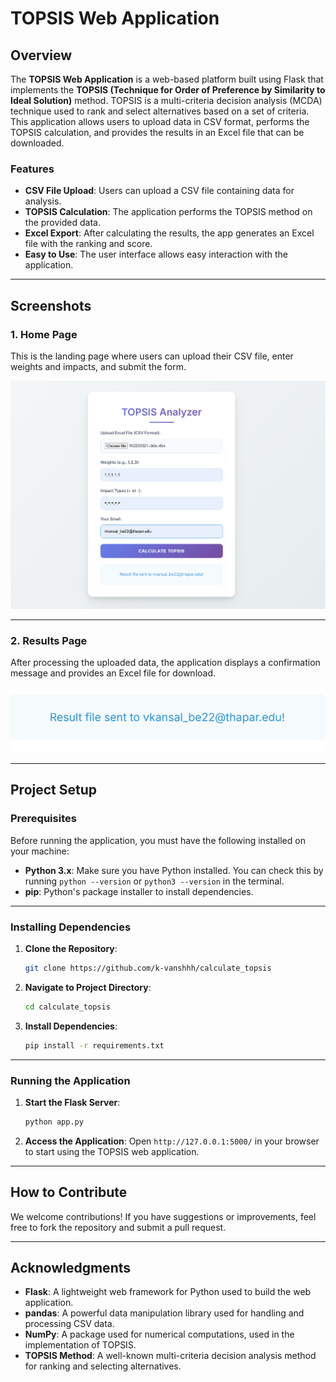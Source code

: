 

# TOPSIS Web Application

## Overview

The **TOPSIS Web Application** is a web-based platform built using Flask that implements the **TOPSIS (Technique for Order of Preference by Similarity to Ideal Solution)** method. TOPSIS is a multi-criteria decision analysis (MCDA) technique used to rank and select alternatives based on a set of criteria. This application allows users to upload data in CSV format, performs the TOPSIS calculation, and provides the results in an Excel file that can be downloaded.

### Features

- **CSV File Upload**: Users can upload a CSV file containing data for analysis.
- **TOPSIS Calculation**: The application performs the TOPSIS method on the provided data.
- **Excel Export**: After calculating the results, the app generates an Excel file with the ranking and score.
- **Easy to Use**: The user interface allows easy interaction with the application.

---

## Screenshots

### 1. **Home Page**
This is the landing page where users can upload their CSV file, enter weights and impacts, and submit the form.

![Home Page](/screenshots/image.png)

---

### 2. **Results Page**
After processing the uploaded data, the application displays a confirmation message and provides an Excel file for download.

![Results Page](/screenshots/2.png)

---

## Project Setup

### Prerequisites

Before running the application, you must have the following installed on your machine:

- **Python 3.x**: Make sure you have Python installed. You can check this by running `python --version` or `python3 --version` in the terminal.
- **pip**: Python's package installer to install dependencies.

---

### Installing Dependencies

1. **Clone the Repository**:
   ```bash
   git clone https://github.com/k-vanshhh/calculate_topsis
   ```

2. **Navigate to Project Directory**:
   ```bash
   cd calculate_topsis
   ```

3. **Install Dependencies**:
   ```bash
   pip install -r requirements.txt
   ```

---

### Running the Application

1. **Start the Flask Server**:
   ```bash
   python app.py
   ```

2. **Access the Application**:
   Open `http://127.0.0.1:5000/` in your browser to start using the TOPSIS web application.

---

## How to Contribute

We welcome contributions! If you have suggestions or improvements, feel free to fork the repository and submit a pull request.

---

## Acknowledgments

- **Flask**: A lightweight web framework for Python used to build the web application.
- **pandas**: A powerful data manipulation library used for handling and processing CSV data.
- **NumPy**: A package used for numerical computations, used in the implementation of TOPSIS.
- **TOPSIS Method**: A well-known multi-criteria decision analysis method for ranking and selecting alternatives.
